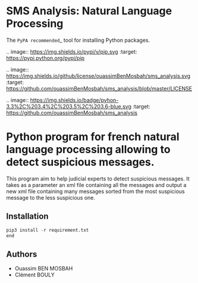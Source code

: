 SMS Analysis: Natural Language Processing
=========================================

The `PyPA recommended`_ tool for installing Python packages.

.. image:: https://img.shields.io/pypi/v/pip.svg
   :target: https://pypi.python.org/pypi/pip

.. image:: https://img.shields.io/github/license/ouassimBenMosbah/sms_analysis.svg
    :target: https://github.com/ouassimBenMosbah/sms_analysis/blob/master/LICENSE

.. image:: https://img.shields.io/badge/pyhon-3.3%2C%203.4%2C%203.5%2C%203.6-blue.svg
    :target: https://github.com/ouassimBenMosbah/sms_analysis

# Python program for french natural language processing allowing to detect suspicious messages.

This program aim to help judicial experts to detect suspicious messages. It takes as a parameter an xml file containing all the messages and output a new xml file containing many messages sorted from the most suspicious message to the less suspicious one.

## Installation

```python
pip3 install -r requirement.txt
end
```
## Authors

- Ouassim BEN MOSBAH
- Clément BOULY

